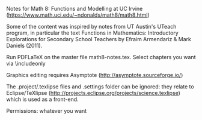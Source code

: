 Notes for Math 8: Functions and Modelling at UC Irvine (https://www.math.uci.edu/~ndonalds/math8/math8.html)

Some of the content was inspired by notes from UT Austin's UTeach program, in particular the text Functions in Mathematics: Introductory Explorations for Secondary School Teachers by Efraim Armendariz & Mark Daniels (2011).

Run PDFLaTeX on the master file math8-notes.tex. Select chapters you want via \includeonly

Graphics editing requires Asymptote (http://asymptote.sourceforge.io/)

The .project/.texlipse files and .settings folder can be ignored: they relate to Eclipse/TeXlipse (http://projects.eclipse.org/projects/science.texlipse) which is used as a front-end.

Permissions: whatever you want